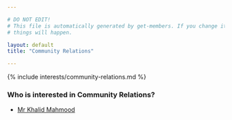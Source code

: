 ```yaml
---

# DO NOT EDIT!
# This file is automatically generated by get-members. If you change it, bad
# things will happen.

layout: default
title: "Community Relations"

---
```


{% include interests/community-relations.md %}

### Who is interested in Community Relations?


* [Mr Khalid Mahmood](members/mr-khalid-mahmood.html)
